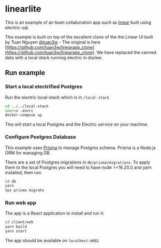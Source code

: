 # linearlite

This is an example of an team collaboration app such as [linear](https://linear.app) built using electric-sql.

This example is built on top of the excellent clone of the the Linear UI built by 
Tuan Nguyen [@tuan3w](https://github.com/tuan3w) - The original is here 
[https://github.com/tuan3w/linearapp_clone](https://github.com/tuan3w/linearapp_clone). 
We have replaced the canned data with a local stack running electric in docker.


## Run example

### Start a local electrified Postgres

Run the electric local-stack which is in `/local-stack`

```bash
cd ../../local-stack
source .envrc
docker-compose up
```
This will start a local Postgres and the Electric service on your machine.

### Configure Postgres Database

This example uses [Prisma](https://www.prisma.io/) to manage Postgres schema. 
Prisma is a Node.js ORM for managing DB.

There are a set of Postgres migrations in `db/prisma/migrations`. 
To apply them to the local Postgres you will need to have node >=16.20.0 and yarn installed, then run:

```bash
cd db
yarn
npx prisma migrate
```

### Run web app

The app is a React application to install and run it:

```bash
cd client/web
yarn build
yarn start
```
The app should be available on `localhost:4002`